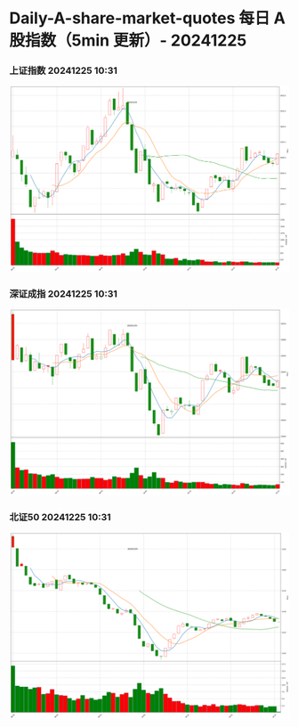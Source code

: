 
# Daily-A-share-market-quotes 每日 A 股指数（5min 更新）- 20241225

### 上证指数 20241225 10:31
![](./fig/2024/12/20241225-sh000001.png)

### 深证成指 20241225 10:31
![](./fig/2024/12/20241225-sz399001.png)

### 北证50 20241225 10:31
![](./fig/2024/12/20241225-bj899050.png)
